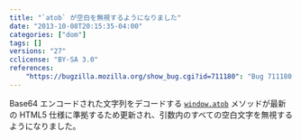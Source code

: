 ```yaml
---
title: "`atob` が空白を無視するようになりました"
date: "2013-10-08T20:15:35-04:00"
categories: ["dom"]
tags: []
versions: "27"
cclicense: "BY-SA 3.0"
references:
    "https://bugzilla.mozilla.org/show_bug.cgi?id=711180": "Bug 711180 – atob should ignore whitespace"
---
```

Base64 エンコードされた文字列をデコードする [`window.atob`](https://developer.mozilla.org/ja/docs/Web/API/window.atob) メソッドが最新の HTML5 仕様に準拠するため更新され、引数内のすべての空白文字を無視するようになりました。
